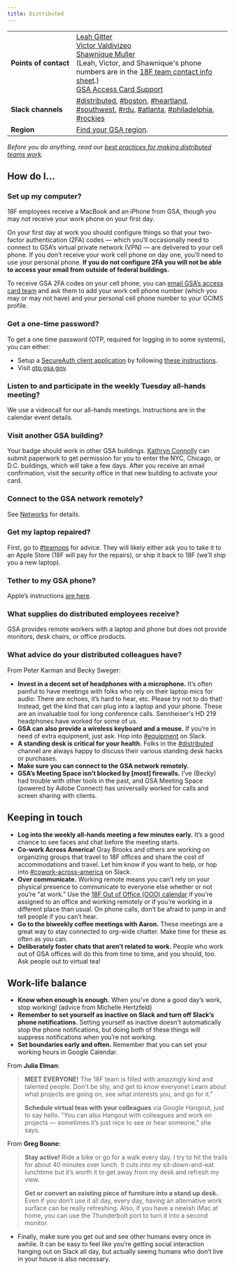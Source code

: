 ```yaml
---
title: Distributed
---
```

<div class="table-wrapper">
  <table class="table-office-metadata">
    <tbody>
      <tr>
        <td class="col-key"><strong>Points&nbsp;of&nbsp;contact</strong></td>
        <td class="col-value">
          <a href="https://gsa-tts.slack.com/messages/@leahgitter">Leah Gitter</a><br />
          <a href="https://gsa-tts.slack.com/messages/@vv">Victor Valdivizeo</a><br />
          <a href="https://gsa-tts.slack.com/messages/@shawnique">Shawnique Muller</a><br />
          (Leah, Victor, and Shawnique's phone numbers are in the <a href="https://docs.google.com/spreadsheets/d/1QqqS_-V44MHyVqRIyHj6Eojg1Oz5EC3fS3j1e3mDrkg/edit#gid=3">18F team contact info sheet</a>.)<br />
          <a href="mailto:accesscard@gsa.gov">GSA Access Card Support</a>
        </td>
      </tr>
      <tr>
        <td class="col-key">
          <strong>Slack&nbsp;channels</strong>
        </td>
        <td class="col-value">
          <a href="https://gsa-tts.slack.com/messages/distributed/">#distributed</a>,
          <a href="https://gsa-tts.slack.com/messages/boston/">#boston</a>,
          <a href="https://gsa-tts.slack.com/messages/heartland/">#heartland</a>,
          <a href="https://gsa-tts.slack.com/messages/southwest/">#southwest</a>,
          <a href="https://gsa-tts.slack.com/messages/rdu/">#rdu</a>,
          <a href="https://gsa-tts.slack.com/messages/atlanta/">#atlanta</a>,
          <a href="https://gsa-tts.slack.com/messages/philadelphia/">#philadelphia</a>,
          <a href="https://gsa-tts.slack.com/messages/rockies">#rockies</a>
        </td>
      </tr>
      <tr>
        <td class="col-key"><strong>Region</strong></td>
        <td class="col-value"><a href="http://www.gsa.gov/portal/category/22227">Find your GSA region</a>.</td>
      </tr>
    </tbody>
  </table>
</div>


_Before you do anything, read our [best practices for making distributed teams work](https://18f.gsa.gov/2015/10/15/best-practices-for-distributed-teams/)._


## <a id="how-do-i">How do I&hellip;</a>

### <a id="set-up-my-computer">Set up my computer?</a>

18F employees receive a MacBook and an iPhone from GSA, though you may not receive your work phone on your first day.

On your first day at work you should configure things so that your two-factor authentication (2FA) codes &mdash; which you&rsquo;ll occasionally need to connect to GSA&rsquo;s virtual private network (VPN) &mdash; are delivered to your cell phone. If you don&rsquo;t receive your work cell phone on day one, you&rsquo;ll need to use your personal phone. **If you do not configure 2FA you will not be able to access your email from outside of federal buildings.**

To receive GSA 2FA codes on your cell phone, you can [email GSA&rsquo;s access card team](mailto:accesscard@gsa.gov) and ask them to add your work cell phone number (which you may or may not have) and your personal cell phone number to your GCIMS profile.

### <a id="otp">Get a one-time password?</a>

To get a one time password (OTP, required for logging in to some systems), you can either:

* Setup a [SecureAuth client application](https://www.secureauth.com/support/downloads/client-applications) by following [these instructions](/pdfs/setting_up_otp_for_remote_access.pdf).
* Visit [otp.gsa.gov](https://otp.gsa.gov).

### <a id="listen-to-all-hands">Listen to and participate in the weekly Tuesday all-hands meeting?</a>

We use a videocall for our all-hands meetings. Instructions are in the calendar event details.


### <a id="visit-another-gsa-building">Visit another GSA building?</a>

Your badge should work in other GSA buildings. <a href="https://gsa-tts.slack.com/messages/@kathryn/">Kathryn Connolly</a> can submit paperwork to get permission for you to enter the NYC, Chicago, or D.C. buildings, which will take a few days. After you receive an email confirmation, visit the security office in that new building to activate your card.


### <a id="connect-to-gsa">Connect to the GSA network remotely?</a>

See [Networks](/networks) for details.

### <a id="get-my-laptop-repaired">Get my laptop repaired?</a>

First, go to [#teamops](https://gsa-tts.slack.com/messages/teamops/) for advice. They will likely either ask you to take it to an Apple Store (18F will pay for the repairs), or ship it back to 18F (we&rsquo;ll ship you a new laptop).

### <a id="tether">Tether to my GSA phone?</a>

Apple&rsquo;s instructions [are here](https://support.apple.com/en-us/HT204023).

### <a id="supplies">What supplies do distributed employees receive?</a>

GSA provides remote workers with a laptop and phone but does not provide monitors, desk chairs, or office products.


### <a id="advice">What advice do your distributed colleagues have?</a>

From Peter Karman and Becky Sweger:

- **Invest in a decent set of headphones with a microphone.** It&rsquo;s often painful to have meetings with folks who rely on their laptop mics for audio: There are echoes, it&rsquo;s hard to hear, etc. Please try not to do that! Instead, get the kind that can plug into a laptop and your phone. These are an invaluable tool for long conference calls. Sennheiser's HD 219 headphones have worked for some of us.
- **GSA can also provide a wireless keyboard and a mouse.** If you&rsquo;re in need of extra equipment, just ask. Hop into [#equipment](https://gsa-tts.slack.com/messages/equipment/) on Slack.
- **A standing desk is critical for your health.** Folks in the [#distributed](https://gsa-tts.slack.com/messages/distributed/) channel are always happy to discuss their various standing desk hacks or purchases.
- **Make sure you can connect to the GSA network remotely.**
- **GSA&rsquo;s Meeting Space isn&rsquo;t blocked by [most] firewalls.** I&rsquo;ve (Becky) had trouble with other tools in the past, and GSA Meeting Space (powered by Adobe Connect) has universally worked for calls and screen sharing with clients.

## Keeping in touch

- **Log into the weekly all-hands meeting a few minutes early.** It&rsquo;s a good chance to see faces and chat before the meeting starts.
- **Co-work Across America!** Gray Brooks and others are working on organizing groups that travel to 18F offices and share the cost of accommodations and travel. Let him know if you want to help, or hop into [#cowork-across-america](https://gsa-tts.slack.com/messages/cowork-across-america/) on Slack.
- **Over communicate.** Working remote means you can&rsquo;t rely on your physical presence to communicate to everyone else whether or not you&rsquo;re &ldquo;at work.&rdquo; Use the [18F Out of Office (OOO) calendar](https://www.google.com/calendar/embed?src=gsa.gov_bth7useo0eeiicjgos2di6ph8k%40group.calendar.google.com&ctz=America/New_York) if you&rsquo;re assigned to an office and working remotely or if you&rsquo;re working in a different place than usual. On phone calls, don&rsquo;t be afraid to jump in and tell people if you can&rsquo;t hear.
- **Go to the biweekly coffee meetings with Aaron.**  These meetings are a great way to stay connected to org-wide chatter. Make time for these as often as you can.
- **Deliberately foster chats that aren&rsquo;t related to work.** People who work out of GSA offices will do this from time to time, and you should, too. Ask people out to virtual tea!

## Work-life balance

- **Know when enough is enough.** When you&rsquo;ve done a good day&rsquo;s work, stop working! (advice from Michelle Hertzfeld)
- **Remember to set yourself as inactive on Slack and turn off Slack&rsquo;s phone notifications.** Setting yourself as inactive doesn't automatically stop the phone notifications, but doing both of these things will suppress notifications when you&rsquo;re not working.
- **Set boundaries early and often.** Remember that you can set your working hours in Google Calendar.

From **Julia Elman**:

> **MEET EVERYONE!** The 18F team is filled with amazingly kind and talented people. Don't be shy, and get to know everyone! Learn about what projects are going on, see what interests you, and go for it."
>
>**Schedule virtual teas with your colleagues** via Google Hangout, just to say hello. "You can also Hangout with colleagues and work on projects — sometimes it&rsquo;s just nice to see or hear someone," she says.

From **Greg Boone:**

> **Stay active!** Ride a bike or go for a walk every day. I try to hit the trails for about 40 minutes over lunch. It cuts into my sit-down-and-eat lunchtime but it&rsquo;s worth it to get away from my desk and refresh my view.
>
> **Get or convert an existing piece of furniture into a stand up desk.** Even if you don&rsquo;t use it all day, every day, having an alternative work surface can be really refreshing. Also, if you have a newish iMac at home, you can use the Thunderbolt port to turn it into a second monitor.

- Finally, make sure you get out and see other humans every once in awhile. It can be easy to feel like you&rsquo;re getting social interaction hanging out on Slack all day, but actually seeing humans who don&rsquo;t live in your house is also necessary.
